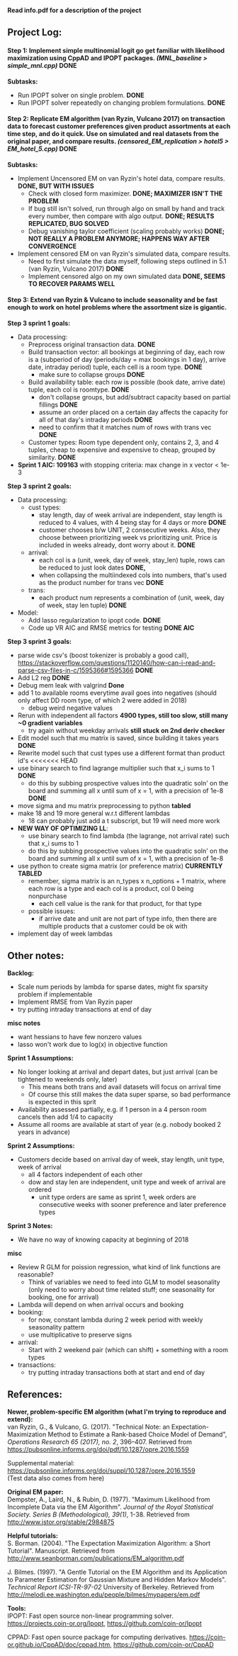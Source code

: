 **Read info.pdf for a description of the project**
## Project Log:
#### Step 1: Implement simple multinomial logit go get familiar with likelihood maximization using CppAD and IPOPT packages. *(MNL_baseline > simple_mnl.cpp)*  **DONE**  
**Subtasks:**
- Run IPOPT solver on single problem. **DONE**
- Run IPOPT solver repeatedly on changing problem formulations. **DONE** 

#### Step 2: Replicate EM algorithm (van Ryzin, Vulcano 2017) on transaction data to forecast customer preferences given product assortments at each time step, **and do it quick**. Use on simulated and real datasets from the original paper, and compare results. *(censored_EM_replication > hotel5 > EM_hotel_5.cpp)* **DONE**
**Subtasks:** 
- Implement Uncensored EM on van Ryzin's hotel data, compare results. **DONE, BUT WITH ISSUES**
  - Check with closed form maximizer. **DONE; MAXIMIZER ISN'T THE PROBLEM**
  - If bug still isn't solved, run through algo on small by hand and track every number, then compare with algo output. **DONE; RESULTS REPLICATED, BUG SOLVED**
  - Debug vanishing taylor coefficient (scaling probably works) **DONE; NOT REALLY A PROBLEM ANYMORE; HAPPENS WAY AFTER CONVERGENCE**
- Implement censored EM on van Ryzin's simulated data, compare results.
  - Need to first simulate the data myself, following steps outlined in 5.1 (van Ryzin, Vulcano 2017) **DONE**
  - Implement censored algo on my own simulated data **DONE, SEEMS TO RECOVER PARAMS WELL**

#### Step 3: Extend van Ryzin & Vulcano to include seasonality and be fast enough to work on hotel problems where the assortment size is gigantic.

**Step 3 sprint 1 goals:**
- Data processing:
  - Preprocess original transaction data. **DONE**
  - Build transaction vector: all bookings at beginning of day, each row is a (subperiod of day (periods/day = max bookings in 1 day), arrive date, intraday period) tuple, each cell is a room type. **DONE**
    - make sure to collapse groups **DONE**
  - Build availability table: each row is possible (book date, arrive date) tuple, each col is roomtype. **DONE**
    - don't collapse groups, but add/subtract capacity based on partial fillings **DONE**
    - assume an order placed on a certain day affects the capacity for all of that day's intraday periods **DONE**
    - need to confirm that it matches num of rows with trans vec **DONE**
  - Customer types: Room type dependent only, contains 2, 3, and 4 tuples, cheap to expensive and expensive to cheap,  grouped by similarity. **DONE**
- **Sprint 1 AIC: 109163** with stopping criteria: max change in x vector < 1e-3

**Step 3 sprint 2 goals:**
- Data processing:
  - cust types:
    - stay length, day of week arrival are independent, stay length is reduced to 4 values, with 4 being stay for 4 days or more **DONE**
    - customer chooses b/w UNIT, 2 consecutive weeks. Also, they choose between prioritizing week vs prioritizing unit. Price is included in weeks already, dont worry about it. **DONE**
  - arrival:
    - each col is a (unit, week, day of week, stay_len) tuple, rows can be reduced to just look dates **DONE,**
    - when collapsing the multiindexed cols into numbers, that's used as the product number for trans vec **DONE**
  - trans:
    - each product num represents a combination of (unit, week, day of week, stay len tuple) **DONE**
- Model:
  - Add lasso regularization to ipopt code. **DONE**
  - Code up VR AIC and RMSE metrics for testing **DONE AIC**

**Step 3 sprint 3 goals:**
- parse wide csv's (boost tokenizer is probably a good call), https://stackoverflow.com/questions/1120140/how-can-i-read-and-parse-csv-files-in-c/1595366#1595366 **DONE**
- Add L2 reg **DONE**
- Debug mem leak with valgrind **Done**
- add 1 to available rooms everytime avail goes into negatives (should only affect DD room type, of which 2 were added in 2018)
  - debug weird negative values
- Rerun with independent all factors **4900 types, still too slow, still many ~0 gradient variables**
  - try again without weekday arrivals **still stuck on 2nd deriv checker**
- Edit model such that mu matrix is saved, since building it takes years **DONE**
- Rewrite model such that cust types use a different format than product id's
<<<<<<< HEAD
- use binary search to find lagrange multiplier such that x_i sums to 1 **DONE**
  - do this by subbing prospective values into the quadratic soln' on the board and summing all x until sum of x = 1, with a precision of 1e-8 **DONE**
- move sigma and mu matrix preprocessing to python **tabled**
- make 18 and 19 more general w.r.t different lambdas
  - 18 can probably just add a t subscript, but 19 will need more work
- **NEW WAY OF OPTIMIZING LL**:
  - use binary search to find lambda (the lagrange, not arrival rate) such that x_i sums to 1
  - do this by subbing prospective values into the quadratic soln' on the board and summing all x until sum of x = 1, with a precision of 1e-8
- use python to create sigma matrix (or preference matrix) **CURRENTLY TABLED**
  - remember, sigma matrix is an n_types x n_options + 1 matrix, where each row is a type and each col is a product, col 0 being nonpurchase
    - each cell value is the rank for that product, for that type
  - possible issues:
    - if arrive date and unit are not part of type info, then there are multiple products that a customer could be ok with
- implement day of week lambdas

## Other notes:
**Backlog:**
- Scale num periods by lambda for sparse dates, might fix sparsity problem if implementable
- Implement RMSE from Van Ryzin paper
- try putting intraday transactions at end of day

**misc notes**
- want hessians to have few nonzero values
- lasso won't work due to log(x) in objective function

**Sprint 1 Assumptions:**
- No longer looking at arrival and depart dates, but just arrival (can be tightened to weekends only, later)
  - This means both trans and avail datasets will focus on arrival time
  - Of course this still makes the data super sparse, so bad performance is expected in this sprit
- Availability assessed partially, e.g. if 1 person in a 4 person room cancels then add 1/4 to capacity
- Assume all rooms are available at start of year (e.g. nobody booked 2 years in advance)

**Sprint 2 Assumptions:**
- Customers decide based on arrival day of week, stay length, unit type, week of arrival
  - all 4 factors independent of each other
  - dow and stay len are independent, unit type and week of arrival are ordered
    - unit type orders are same as sprint 1, week orders are consecutive weeks with sooner preference and later preference types

**Sprint 3 Notes:**
- We have no way of knowing capacity at beginning of 2018

**misc**
- Review R GLM for poission regression, what kind of link functions are reasonable?
  - Think of variables we need to feed into GLM to model seasonality (only need to worry about time related stuff; one seasonality for booking, one for arrival)
- Lambda will depend on when arrival occurs and booking
- booking:
  - for now, constant lambda during 2 week period with weekly seasonality pattern
  - use multiplicative to preserve signs
- arrival:
  - Start with 2 weekend pair (which can shift) + something with a room types
- transactions:
  - try putting intraday transactions both at start and end of day

## References:  
**Newer, problem-specific EM algorithm (what I'm trying to reproduce and extend):**  
van Ryzin, G., & Vulcano, G. (2017). "Technical Note: an Expectation-Maximization Method to
Estimate a Rank-based Choice Model of Demand", *Operations Research 65 (2017), no. 2*, 396–407. Retrieved from https://pubsonline.informs.org/doi/pdf/10.1287/opre.2016.1559

Supplemental material: https://pubsonline.informs.org/doi/suppl/10.1287/opre.2016.1559  
(Test data also comes from here)

**Original EM paper:**  
Dempster, A., Laird, N., & Rubin, D. (1977). "Maximum Likelihood from Incomplete Data via the EM Algorithm". *Journal of the Royal Statistical Society. Series B (Methodological), 39(1)*, 1-38. Retrieved from http://www.jstor.org/stable/2984875

**Helpful tutorials:**  
S. Borman. (2004). "The Expectation Maximization Algorithm: a Short Tutorial". Manuscript. Retrieved from http://www.seanborman.com/publications/EM_algorithm.pdf  

J. Bilmes. (1997). "A Gentle Tutorial on the EM Algorithm and its Application to Parameter Estimation for
Gaussian Mixture and Hidden Markov Models". *Technical Report ICSI-TR-97-02* University of
Berkeley. Retrieved from http://melodi.ee.washington.edu/people/bilmes/mypapers/em.pdf

**Tools:**  
IPOPT: Fast open source non-linear programming solver. https://projects.coin-or.org/Ipopt, https://github.com/coin-or/Ipopt  

CPPAD: Fast open source package for computing derivatives. https://coin-or.github.io/CppAD/doc/cppad.htm, https://github.com/coin-or/CppAD

